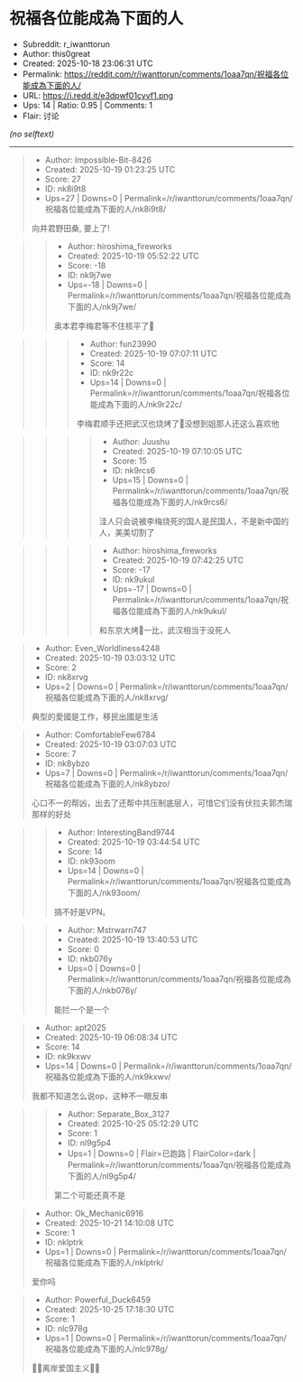# 祝福各位能成為下面的人

- Subreddit: r_iwanttorun
- Author: this0great
- Created: 2025-10-18 23:06:31 UTC
- Permalink: https://reddit.com/r/iwanttorun/comments/1oaa7qn/祝福各位能成為下面的人/
- URL: https://i.redd.it/e3dpwf01cyvf1.png
- Ups: 14 | Ratio: 0.95 | Comments: 1
- Flair: 讨论

_(no selftext)_

---

> - Author: Impossible-Bit-8426
> - Created: 2025-10-19 01:23:25 UTC
> - Score: 27
> - ID: nk8i9t8
> - Ups=27 | Downs=0 | Permalink=/r/iwanttorun/comments/1oaa7qn/祝福各位能成為下面的人/nk8i9t8/
>
> 向井君野田桑, 要上了!

>> - Author: hiroshima_fireworks
>> - Created: 2025-10-19 05:52:22 UTC
>> - Score: -18
>> - ID: nk9j7we
>> - Ups=-18 | Downs=0 | Permalink=/r/iwanttorun/comments/1oaa7qn/祝福各位能成為下面的人/nk9j7we/
>>
>> 奥本君李梅君等不住核平了🥹

>>> - Author: fun23990
>>> - Created: 2025-10-19 07:07:11 UTC
>>> - Score: 14
>>> - ID: nk9r22c
>>> - Ups=14 | Downs=0 | Permalink=/r/iwanttorun/comments/1oaa7qn/祝福各位能成為下面的人/nk9r22c/
>>>
>>> 李梅君顺手还把武汉也烧烤了🤣没想到姐那人还这么喜欢他

>>>> - Author: Juushu
>>>> - Created: 2025-10-19 07:10:05 UTC
>>>> - Score: 15
>>>> - ID: nk9rcs6
>>>> - Ups=15 | Downs=0 | Permalink=/r/iwanttorun/comments/1oaa7qn/祝福各位能成為下面的人/nk9rcs6/
>>>>
>>>> 洼人只会说被李梅烧死的国人是民国人，不是新中国的人，美美切割了

>>>> - Author: hiroshima_fireworks
>>>> - Created: 2025-10-19 07:42:25 UTC
>>>> - Score: -17
>>>> - ID: nk9ukul
>>>> - Ups=-17 | Downs=0 | Permalink=/r/iwanttorun/comments/1oaa7qn/祝福各位能成為下面的人/nk9ukul/
>>>>
>>>> 和东京大烤🐷一比，武汉相当于没死人

> - Author: Even_Worldliness4248
> - Created: 2025-10-19 03:03:12 UTC
> - Score: 2
> - ID: nk8xrvg
> - Ups=2 | Downs=0 | Permalink=/r/iwanttorun/comments/1oaa7qn/祝福各位能成為下面的人/nk8xrvg/
>
> 典型的愛國是工作，移民出國是生活

> - Author: ComfortableFew6784
> - Created: 2025-10-19 03:07:03 UTC
> - Score: 7
> - ID: nk8ybzo
> - Ups=7 | Downs=0 | Permalink=/r/iwanttorun/comments/1oaa7qn/祝福各位能成為下面的人/nk8ybzo/
>
> 心口不一的帮凶，出去了还帮中共压制底层人，可惜它们没有伏拉夫郭杰瑞那样的好处

>> - Author: InterestingBand9744
>> - Created: 2025-10-19 03:44:54 UTC
>> - Score: 14
>> - ID: nk93oom
>> - Ups=14 | Downs=0 | Permalink=/r/iwanttorun/comments/1oaa7qn/祝福各位能成為下面的人/nk93oom/
>>
>> 搞不好是VPN。

>> - Author: Mstrwarn747
>> - Created: 2025-10-19 13:40:53 UTC
>> - Score: 0
>> - ID: nkb076y
>> - Ups=0 | Downs=0 | Permalink=/r/iwanttorun/comments/1oaa7qn/祝福各位能成為下面的人/nkb076y/
>>
>> 能拦一个是一个

> - Author: apt2025
> - Created: 2025-10-19 06:08:34 UTC
> - Score: 14
> - ID: nk9kxwv
> - Ups=14 | Downs=0 | Permalink=/r/iwanttorun/comments/1oaa7qn/祝福各位能成為下面的人/nk9kxwv/
>
> 我都不知道怎么说op，这种不一眼反串

>> - Author: Separate_Box_3127
>> - Created: 2025-10-25 05:12:29 UTC
>> - Score: 1
>> - ID: nl9g5p4
>> - Ups=1 | Downs=0 | Flair=已跑路 | FlairColor=dark | Permalink=/r/iwanttorun/comments/1oaa7qn/祝福各位能成為下面的人/nl9g5p4/
>>
>> 第二个可能还真不是

> - Author: Ok_Mechanic6916
> - Created: 2025-10-21 14:10:08 UTC
> - Score: 1
> - ID: nklptrk
> - Ups=1 | Downs=0 | Permalink=/r/iwanttorun/comments/1oaa7qn/祝福各位能成為下面的人/nklptrk/
>
> 爱你吗

> - Author: Powerful_Duck6459
> - Created: 2025-10-25 17:18:30 UTC
> - Score: 1
> - ID: nlc978g
> - Ups=1 | Downs=0 | Permalink=/r/iwanttorun/comments/1oaa7qn/祝福各位能成為下面的人/nlc978g/
>
> 🤣🤣离岸爱国主义🤣🤣
